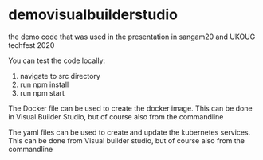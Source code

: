 # demovisualbuilderstudio
the demo code that was used in the presentation in sangam20 and UKOUG techfest 2020

You can test the code locally:

1. navigate to src directory
2. run npm install
3. run npm start

The Docker file can be used to create the docker image. This can be done in Visual Builder Studio, but of course also from the commandline

The yaml files can be used to create and update the kubernetes services. This can be done from Visual builder studio, but of course also from the commandline


